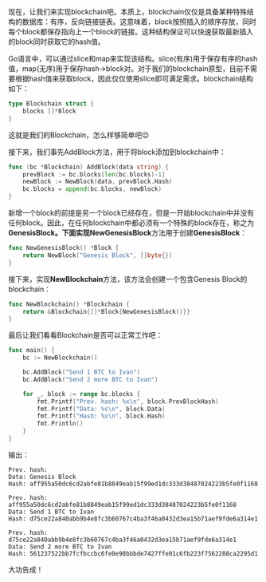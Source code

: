 现在，让我们来实现blockchain吧。本质上，blockchain仅仅是具备某种特殊结构的数据库：有序，反向链接链表。这意味着，block按照插入的顺序存放，同时每个block都保存指向上一个block的链接。这种结构保证可以快速获取最新插入的block同时获取它的hash值。

Go语言中，可以通过slice和map来实现该结构。slice\(有序\)用于保存有序的hash值，map\(无序\)用于保存hash-&gt;block对。对于我们的blockchain原型，目前不需要根据hash值来获取block，因此仅仅使用slice即可满足需求。blockchain结构如下：

```go
type Blockchain struct {
	blocks []*Block
}
```

这就是我们的Blockchain，怎么样够简单吧😉

接下来，我们事先AddBlock方法，用于将block添加到blockchain中：

```go
func (bc *Blockchain) AddBlock(data string) {
	prevBlock := bc.blocks[len(bc.blocks)-1]
	newBlock := NewBlock(data, prevBlock.Hash)
	bc.blocks = append(bc.blocks, newBlock)
}
```

新增一个block的前提是另一个block已经存在，但是一开始blockchain中并没有任何block。因此，在任何blockchain中都必须有一个特殊的block存在，称之为**GenesisBlock。**下面实现**NewGenesisBlock**方法用于创建**GenesisBlock**：

```go
func NewGenesisBlock() *Block {
	return NewBlock("Genesis Block", []byte{})
}
```

接下来，实现**NewBlockchain**方法，该方法会创建一个包含Genesis Block的blockchain：

```go
func NewBlockchain() *Blockchain {
	return &Blockchain{[]*Block{NewGenesisBlock()}}
}
```

最后让我们看看Blockchain是否可以正常工作吧：

```go
func main() {
	bc := NewBlockchain()

	bc.AddBlock("Send 1 BTC to Ivan")
	bc.AddBlock("Send 2 more BTC to Ivan")

	for _, block := range bc.blocks {
		fmt.Printf("Prev. hash: %x\n", block.PrevBlockHash)
		fmt.Printf("Data: %s\n", block.Data)
		fmt.Printf("Hash: %x\n", block.Hash)
		fmt.Println()
	}
}
```

输出：

```
Prev. hash:
Data: Genesis Block
Hash: aff955a50dc6cd2abfe81b8849eab15f99ed1dc333d38487024223b5fe0f1168

Prev. hash: aff955a50dc6cd2abfe81b8849eab15f99ed1dc333d38487024223b5fe0f1168
Data: Send 1 BTC to Ivan
Hash: d75ce22a840abb9b4e8fc3b60767c4ba3f46a0432d3ea15b71aef9fde6a314e1

Prev. hash: d75ce22a840abb9b4e8fc3b60767c4ba3f46a0432d3ea15b71aef9fde6a314e1
Data: Send 2 more BTC to Ivan
Hash: 561237522bb7fcfbccbc6fe0e98bbbde7427ffe01c6fb223f7562288ca2295d1
```

大功告成！

